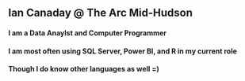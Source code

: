 ## Ian Canaday  @  The Arc Mid-Hudson

#### I am a Data Anaylst and Computer Programmer

#### I am most often using SQL Server, Power BI, and R in my current role
#### Though I do know other languages as well =)


<!--
**ian-canaday-arcmh/ian-canaday-arcmh** is a ✨ _special_ ✨ repository because its `README.md` (this file) appears on your GitHub profile.

Here are some ideas to get you started:

- 🔭 I’m currently working on ...
- 🌱 I’m currently learning ...
- 👯 I’m looking to collaborate on ...
- 🤔 I’m looking for help with ...
- 💬 Ask me about ...
- 📫 How to reach me: ...
- 😄 Pronouns: ...
- ⚡ Fun fact: ...
-->
